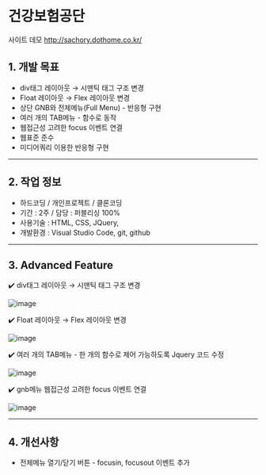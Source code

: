 # 건강보험공단

사이트 데모 <http://sachory.dothome.co.kr/>

## 1. 개발 목표
* div태그 레이아웃 → 시맨틱 태그 구조 변경
* Float 레이아웃 → Flex 레이아웃 변경
* 상단 GNB와 전체메뉴(Full Menu) - 반응형 구현
* 여러 개의 TAB메뉴 - 함수로 동작 
* 웹접근성 고려한 focus 이벤트 연결
* 웹표준 준수
* 미디어쿼리 이용한 반응형 구현

 
 
-----
  
  
   
## 2. 작업 정보
* 하드코딩 / 개인프로젝트 / 클론코딩
* 기간 : 2주 / 담당 : 퍼블리싱 100%
* 사용기술 : HTML, CSS, JQuery, 
* 개발환경 : Visual Studio Code, git, github


-----



## 3. Advanced Feature
:heavy_check_mark: div태그 레이아웃 → 시맨틱 태그 구조 변경


![image](https://user-images.githubusercontent.com/126562076/224896510-79796d28-941b-402c-9ffb-e970f129a46f.png)





:heavy_check_mark: Float 레이아웃 → Flex 레이아웃 변경


![image](https://user-images.githubusercontent.com/126562076/224894923-12e4d26b-80a3-4396-b0e5-361abfde6d66.png)



:heavy_check_mark: 여러 개의 TAB메뉴 - 한 개의 함수로 제어 가능하도록 Jquery 코드 수정

![image](https://user-images.githubusercontent.com/126562076/224896445-89e8b62a-5e9b-4214-bec7-cceb9a19e7f6.png)


:heavy_check_mark: gnb메뉴 웹접근성 고려한 focus 이벤트 연결


![image](https://user-images.githubusercontent.com/126562076/224896333-f60db4d1-0ff7-4a55-948c-0e3b7cb2047e.png)


-----

## 4. 개선사항

* 전체메뉴 열기/닫기 버튼 - focusin, focusout 이벤트 추가



